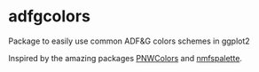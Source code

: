 # adfgcolors
Package to easily use common ADF&amp;G colors schemes in ggplot2

Inspired by the amazing packages [PNWColors](https://github.com/jakelawlor/PNWColors) and [nmfspalette](https://github.com/nmfs-general-modeling-tools/nmfspalette).



